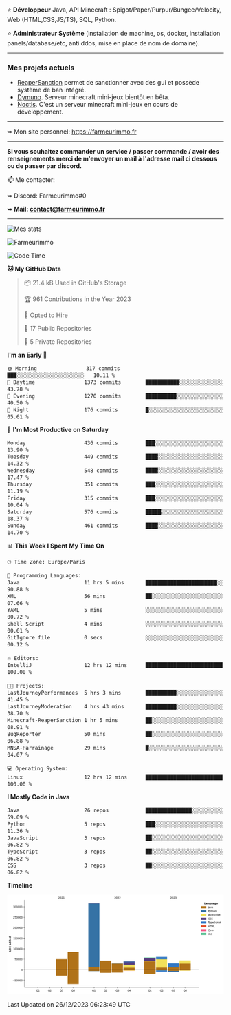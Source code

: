 ⭐ **Développeur** Java, API Minecraft : Spigot/Paper/Purpur/Bungee/Velocity, Web (HTML,CSS,JS/TS), SQL, Python.

⭐ **Administrateur Système** (installation de machine, os, docker, installation panels/database/etc, anti ddos, mise en place de nom de domaine).

---

### Mes projets actuels
- [ReaperSanction](https://www.spigotmc.org/resources/reapersanction.89580/) permet de sanctionner avec des gui et possède système de ban intégré.
- [Dymuno](https://discord.gg/dymuno-community-986460742293282886). Serveur minecraft mini-jeux bientôt en bêta.
- [Noctis](https://discord.gg/ydRurvUJ8U). C'est un serveur minecraft mini-jeux en cours de développement.

---

➥ Mon site personnel: https://farmeurimmo.fr

---

**Si vous souhaitez commander un service / passer commande / avoir des renseignements merci de m'envoyer un mail à l'adresse mail ci dessous ou de passer par discord.**

📫 Me contacter:
 
   ➥ Discord: Farmeurimmo#0
   
   ➥ **Mail: contact@farmeurimmo.fr**

---

![Mes stats](https://github-readme-stats.farmeurimmo.fr/api?username=Farmeurimmo&count_private=true&show_icons=true&theme=radical)

<img src="https://komarev.com/ghpvc/?username=Farmeurimmo" alt="Farmeurimmo" />

<!--START_SECTION:waka-->
![Code Time](http://img.shields.io/badge/Code%20Time-1%2C069%20hrs%2049%20mins-blue)

**🐱 My GitHub Data** 

> 📦 21.4 kB Used in GitHub's Storage 
 > 
> 🏆 961 Contributions in the Year 2023
 > 
> 💼 Opted to Hire
 > 
> 📜 17 Public Repositories 
 > 
> 🔑 5 Private Repositories 
 > 
**I'm an Early 🐤** 

```text
🌞 Morning                317 commits         ███░░░░░░░░░░░░░░░░░░░░░░   10.11 % 
🌆 Daytime                1373 commits        ███████████░░░░░░░░░░░░░░   43.78 % 
🌃 Evening                1270 commits        ██████████░░░░░░░░░░░░░░░   40.50 % 
🌙 Night                  176 commits         █░░░░░░░░░░░░░░░░░░░░░░░░   05.61 % 
```
📅 **I'm Most Productive on Saturday** 

```text
Monday                   436 commits         ███░░░░░░░░░░░░░░░░░░░░░░   13.90 % 
Tuesday                  449 commits         ████░░░░░░░░░░░░░░░░░░░░░   14.32 % 
Wednesday                548 commits         ████░░░░░░░░░░░░░░░░░░░░░   17.47 % 
Thursday                 351 commits         ███░░░░░░░░░░░░░░░░░░░░░░   11.19 % 
Friday                   315 commits         ███░░░░░░░░░░░░░░░░░░░░░░   10.04 % 
Saturday                 576 commits         █████░░░░░░░░░░░░░░░░░░░░   18.37 % 
Sunday                   461 commits         ████░░░░░░░░░░░░░░░░░░░░░   14.70 % 
```


📊 **This Week I Spent My Time On** 

```text
🕑︎ Time Zone: Europe/Paris

💬 Programming Languages: 
Java                     11 hrs 5 mins       ███████████████████████░░   90.88 % 
XML                      56 mins             ██░░░░░░░░░░░░░░░░░░░░░░░   07.66 % 
YAML                     5 mins              ░░░░░░░░░░░░░░░░░░░░░░░░░   00.72 % 
Shell Script             4 mins              ░░░░░░░░░░░░░░░░░░░░░░░░░   00.61 % 
GitIgnore file           0 secs              ░░░░░░░░░░░░░░░░░░░░░░░░░   00.12 % 

🔥 Editors: 
IntelliJ                 12 hrs 12 mins      █████████████████████████   100.00 % 

🐱‍💻 Projects: 
LastJourneyPerformances  5 hrs 3 mins        ██████████░░░░░░░░░░░░░░░   41.45 % 
LastJourneyModeration    4 hrs 43 mins       ██████████░░░░░░░░░░░░░░░   38.70 % 
Minecraft-ReaperSanction 1 hr 5 mins         ██░░░░░░░░░░░░░░░░░░░░░░░   08.91 % 
BugReporter              50 mins             ██░░░░░░░░░░░░░░░░░░░░░░░   06.88 % 
MNSA-Parrainage          29 mins             █░░░░░░░░░░░░░░░░░░░░░░░░   04.07 % 

💻 Operating System: 
Linux                    12 hrs 12 mins      █████████████████████████   100.00 % 
```

**I Mostly Code in Java** 

```text
Java                     26 repos            ███████████████░░░░░░░░░░   59.09 % 
Python                   5 repos             ███░░░░░░░░░░░░░░░░░░░░░░   11.36 % 
JavaScript               3 repos             ██░░░░░░░░░░░░░░░░░░░░░░░   06.82 % 
TypeScript               3 repos             ██░░░░░░░░░░░░░░░░░░░░░░░   06.82 % 
CSS                      3 repos             ██░░░░░░░░░░░░░░░░░░░░░░░   06.82 % 
```



**Timeline**

![Lines of Code chart](https://raw.githubusercontent.com/Farmeurimmo/Farmeurimmo/main/assets/bar_graph.png)


 Last Updated on 26/12/2023 06:23:49 UTC
<!--END_SECTION:waka-->
